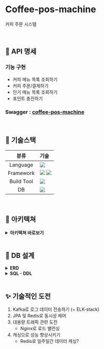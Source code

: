 # Coffee-pos-machine
커피 주문 시스템

<br />

## 💬 API 명세

### 기능 구현
  - 커피 메뉴 목록 조회하기
  - 커피 주문/결제하기
  - 인기 메뉴 목록 조회하기
  - 포인트 충전하기

### Swagger : [coffee-pos-machine](https://app.swaggerhub.com/apis-docs/deingvelop/coffee-pos-machine/1.0.0#/default/get_beverages_favorites)



<br />

## 📜 기술스택
|분류|기술|
| :-: |:- |
|Language|<img src="https://img.shields.io/badge/JAVA-007396?style=for-the-badge&logo=java&logoColor=white">|
|Framework|<img src="https://img.shields.io/badge/Spring-6DB33F?style=for-the-badge&logo=Spring&logoColor=white"> <img src="https://img.shields.io/badge/Springboot-6DB33F?style=for-the-badge&logo=Springboot&logoColor=white">|
|Build Tool|<img src="https://img.shields.io/badge/gradle-02303A?style=for-the-badge&logo=gradle&logoColor=white">|
|DB|<img src="https://img.shields.io/badge/mysql-4479A1?style=for-the-badge&logo=mysql&logoColor=white">|


<br />

## 🏰 아키텍쳐
<details>
<summary> <b>아키텍쳐 바로보기</b> </summary> 
준비중
</details>

<br />

## 📕 DB 설계
    
<details>
<summary> <b>ERD</b> </summary>

![image](https://user-images.githubusercontent.com/100582309/217878422-37ec96e0-eb2d-43cb-9857-0aa9ccceec2a.png)

</details>

    
<details>
<summary> <b>SQL - DDL </b> </summary>

```SQL
CREATE TABLE `beverage` (
    `id` BIGINT(20) NOT NULL auto_increment,
    `name` varchar(20) NOT NULL,
    `price` INT(11) NOT NULL,
    PRIMARY KEY(`id`)
);

CREATE TABLE `user` (
    `id` BIGINT(20) NOT NULL auto_increment,
    `point` BIGINT(20) NOT NULL DEFAULT 0,
    PRIMARY KEY(`id`)
);

CREATE TABLE `point_log` (
    `id` BIGINT(20) NOT NULL auto_increment,
    `point` BIGINT(20) NOT NULL,
    `uesr_id` BIGINT(20) NOT NULL,
    PRIMARY KEY(`id`)
);

CREATE TABLE `order` (
    `id` BIGINT(20) NOT NULL auto_increment,
    `created_at` DATETIME NOT NULL,
    `user_id` BIGINT(20) NOT NULL,
    `beverage_id` BIGINT(20) NOT NULL,
    PRIMARY KEY(`id`),
    KEY idx_created_at(`created_at`)
);
```

</details>



<br />

## ✨ 기술적인 도전

1. Kafka로 로그 데이터 전송하기 (+ ELK-stack)
2. JPA 및 Redis로 동시성 제어
3. 대용량 트래픽 관련 도전
    - Nginx로 로드 밸런싱
4. 캐싱으로 성능 향상시키기
    - Redis로 일주일간 데이터 캐싱?
  
<br />
